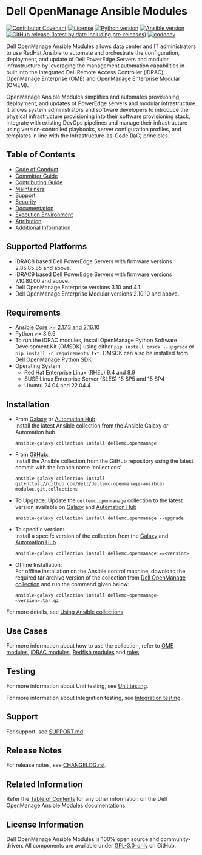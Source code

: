 # Dell OpenManage Ansible Modules

[![Contributor Covenant](https://img.shields.io/badge/Contributor%20Covenant-v2.1%20adopted-ff69b4.svg)](https://github.com/dell/dellemc-openmanage-ansible-modules/blob/collections/docs/CODE_OF_CONDUCT.md)
[![License](https://img.shields.io/github/license/dell/dellemc-openmanage-ansible-modules)](https://github.com/dell/dellemc-openmanage-ansible-modules/blob/collections/LICENSE)
[![Python version](https://img.shields.io/badge/python-3.9.6+-blue.svg)](https://www.python.org/downloads/)
[![Ansible version](https://img.shields.io/badge/ansible-2.15.6+-blue.svg)](https://pypi.org/project/ansible/)
[![GitHub release (latest by date including pre-releases)](https://img.shields.io/github/v/release/dell/dellemc-openmanage-ansible-modules?include_prereleases&label=latest&style=flat-square)](https://github.com/dell/dellemc-openmanage-ansible-modules/releases)
[![codecov](https://codecov.io/gh/dell/dellemc-openmanage-ansible-modules/branch/collections/graph/badge.svg)](https://app.codecov.io/gh/dell/dellemc-openmanage-ansible-modules)

Dell OpenManage Ansible Modules allows data center and IT administrators to use RedHat Ansible to automate and orchestrate the configuration, deployment, and update of Dell PowerEdge Servers and modular infrastructure by leveraging the management automation capabilities in-built into the Integrated Dell Remote Access Controller (iDRAC), OpenManage Enterprise (OME) and OpenManage Enterprise Modular (OMEM).

OpenManage Ansible Modules simplifies and automates provisioning, deployment, and updates of PowerEdge servers and modular infrastructure. It allows system administrators and software developers to introduce the physical infrastructure provisioning into their software provisioning stack, integrate with existing DevOps pipelines and manage their infrastructure using version-controlled playbooks, server configuration profiles, and templates in line with the Infrastructure-as-Code (IaC) principles.

## Table of Contents

  * [Code of Conduct](https://github.com/dell/dellemc-openmanage-ansible-modules/blob/collections/docs/CODE_OF_CONDUCT.md)
  * [Committer Guide](https://github.com/dell/dellemc-openmanage-ansible-modules/blob/collections/docs/COMMITTER_GUIDE.md)
  * [Contributing Guide](https://github.com/dell/dellemc-openmanage-ansible-modules/blob/collections/docs/CONTRIBUTING.md)
  * [Maintainers](https://github.com/dell/dellemc-openmanage-ansible-modules/blob/collections/docs/MAINTAINERS.md)
  * [Support](https://github.com/dell/dellemc-openmanage-ansible-modules/blob/collections/docs/SUPPORT.md)
  * [Security](https://github.com/dell/dellemc-openmanage-ansible-modules/blob/collections/docs/SECURITY.md)
  * [Documentation](https://github.com/dell/dellemc-openmanage-ansible-modules/blob/collections/docs/DOCUMENTATION.md)
  * [Execution Environment](https://github.com/dell/dellemc-openmanage-ansible-modules/blob/collections/docs/EXECUTION_ENVIRONMENT.md)
  * [Attribution](https://github.com/dell/dellemc-openmanage-ansible-modules/blob/collections/docs/ATTRIBUTION.md)
  * [Additional Information](https://github.com/dell/dellemc-openmanage-ansible-modules/blob/collections/docs/ADDITIONAL_INFORMATION.md)

## Supported Platforms
  * iDRAC8 based Dell PowerEdge Servers with firmware versions 2.85.85.85 and above.
  * iDRAC9 based Dell PowerEdge Servers with firmware versions 7.10.80.00 and above.
  * Dell OpenManage Enterprise versions 3.10 and 4.1.
  * Dell OpenManage Enterprise Modular versions 2.10.10 and above.

## Requirements
  * [Ansible Core >= 2.17.3 and 2.16.10](https://github.com/ansible/ansible)
  * Python >= 3.9.6
  * To run the iDRAC modules, install OpenManage Python Software Development Kit (OMSDK) 
  using either ```pip install omsdk --upgrade``` or ```pip install -r requirements.txt```. 
  OMSDK can also be installed from [Dell OpenManage Python SDK](https://github.com/dell/omsdk)
  * Operating System
    * Red Hat Enterprise Linux (RHEL) 9.4 and 8.9
    * SUSE Linux Enterprise Server (SLES) 15 SP5 and 15 SP4
    * Ubuntu 24.04 and 22.04.4

## Installation

* From [Galaxy](https://galaxy.ansible.com/dellemc/openmanage) or [Automation Hub](https://console.redhat.com/ansible/automation-hub/repo/published/dellemc/openmanage):  
Install the latest Ansible collection from the Ansible Galaxy or Automation hub 
  ```
  ansible-galaxy collection install dellemc.openmanage
  ```

* From [GitHub](https://github.com/dell/dellemc-openmanage-ansible-modules/tree/collections):  
Install the Ansible collection from the GitHub repository using the latest commit with the branch name 'collections'  
  ```
  ansible-galaxy collection install git+https://github.com/dell/dellemc-openmanage-ansible-modules.git,collections
  ```

* To Upgrade:
Update the `dellemc.openmanage` collection to the latest version available on [Galaxy](https://galaxy.ansible.com/dellemc/openmanage) and [Automation Hub](https://console.redhat.com/ansible/automation-hub/repo/published/dellemc/openmanage)
  ```
  ansible-galaxy collection install dellemc.openmanage --upgrade
  ```

* To specific version:  
Install a specifc version of the collection from the [Galaxy](https://galaxy.ansible.com/dellemc/openmanage) and [Automation Hub](https://console.redhat.com/ansible/automation-hub/repo/published/dellemc/openmanage)
  ```
  ansible-galaxy collection install dellemc.openmanage:==<version>
  ```

* Offline Installation:  
For offline installation on the Ansible control machine, download the required tar archive version of the collection from [Dell OpenManage collection](https://galaxy.ansible.com/dellemc/openmanage) and run the command given below:  
    ```
    ansible-galaxy collection install dellemc-openmanage-<version>.tar.gz
    ```

For more details, see [Using Ansible collections](https://docs.ansible.com/ansible/devel/user_guide/collections_using.html)

## Use Cases
For more information about how to use the collection, refer to [OME modules](https://github.com/dell/dellemc-openmanage-ansible-modules/tree/collections/playbooks/ome), [iDRAC modules](https://github.com/dell/dellemc-openmanage-ansible-modules/tree/collections/playbooks/idrac), [Redfish modules](https://github.com/dell/dellemc-openmanage-ansible-modules/tree/collections/playbooks/redfish) and [roles](https://github.com/dell/dellemc-openmanage-ansible-modules/tree/collections/playbooks/roles). 

## Testing

For more information about Unit testing, see [Unit testing](https://github.com/dell/dellemc-openmanage-ansible-modules/blob/collections/tests/README.md).

For more information about Integration testing, see [Integration testing](https://github.com/dell/dellemc-openmanage-ansible-modules/blob/collections/tests/integration/README.md).

## Support

For support, see [SUPPORT.md](https://github.com/dell/dellemc-openmanage-ansible-modules/blob/collections/docs/SUPPORT.md).

## Release Notes

For release notes, see [CHANGELOG.rst](https://github.com/dell/dellemc-openmanage-ansible-modules/blob/collections/CHANGELOG.rst).

## Related Information
Refer the [Table of Contents](https://github.com/dell/dellemc-openmanage-ansible-modules/blob/collections/README.md#table-of-contents) for any other information on the Dell OpenManage Ansible Modules documentations.

## License Information
Dell OpenManage Ansible Modules is 100% open source and community-driven. All components are available under [GPL-3.0-only](https://www.gnu.org/licenses/gpl-3.0.html) on GitHub.
